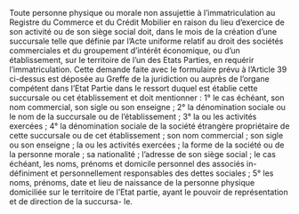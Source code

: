 Toute personne physique ou morale non assujettie à l’immatriculation au Registre du
Commerce et du Crédit Mobilier en raison du lieu d’exercice de son activité ou de son siège
social doit, dans le mois de la création d’une succursale telle que définie par l’Acte uniforme
relatif au droit des sociétés commerciales et du groupement d’intérêt économique, ou d’un
établissement, sur le territoire de l’un des Etats Parties, en requérir l’immatriculation.
Cette demande faite avec le formulaire prévu à l’Article 39 ci-dessus est déposée au Greffe de
la juridiction ou auprès de l’organe compétent dans l’Etat Partie dans le ressort duquel est
établie cette succursale ou cet établissement et doit mentionner :
1° le cas échéant, son nom commercial, son sigle ou son enseigne ;
2° la dénomination sociale ou le nom de la succursale ou de l’établissement ;
3° la ou les activités exercées ;
4° la dénomination sociale de la société étrangère propriétaire de cette succursale ou de
cet établissement ; son nom commercial ; son sigle ou son enseigne ; la ou les activités
exercées ; la forme de la société ou de la personne morale ; sa nationalité ; l’adresse de
son siège social ; le cas échéant, les noms, prénoms et domicile personnel des associés in-
définiment et personnellement responsables des dettes sociales ;
5° les noms, prénoms, date et lieu de naissance de la personne physique domiciliée sur le
territoire de l’Etat partie, ayant le pouvoir de représentation et de direction de la succursa-
le.